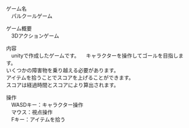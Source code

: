 ゲーム名  
　パルクールゲーム
  
ゲーム概要  
　3Dアクションゲーム
  
内容  
　unityで作成したゲームです。
　キャラクターを操作してゴールを目指します。  
  いくつかの障害物を乗り越える必要があります。  
  アイテムを拾うことでスコアを上げることができます。  
  スコアは経過時間とスコアにより算出されます。
  
操作  
　WASDキー：キャラクター操作  
 　マウス：視点操作  
 　Fキー：アイテムを拾う
  

